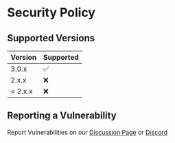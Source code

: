 # Security Policy

## Supported Versions

| Version | Supported          |
| ------- | ------------------ |
| 3.0.x   | :white_check_mark: |
| 2.x.x   | :x:                |
| < 2.x.x | :x:                |

## Reporting a Vulnerability

Report Vulnerabilities on our [Discussion Page](https://github.com/project-novagon/freeshell/discussions/categories/general) or [Discord](https://discord.gg/VNx5mHqrCW)
